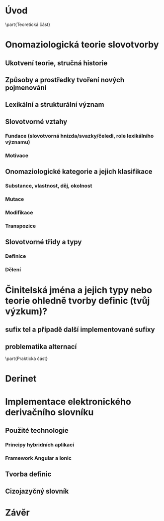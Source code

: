 
# Úvod

\part{Teoretická část}

# Onomaziologická teorie slovotvorby

## Ukotvení teorie, stručná historie

## Způsoby a prostředky tvoření nových pojmenování

## Lexikální a strukturální význam

##  Slovotvorné vztahy

### Fundace (slovotvorná hnízda/svazky/čeledi, role lexikálního významu)

### Motivace

## Onomaziologické kategorie a jejich klasifikace

### Substance, vlastnost, děj, okolnost

### Mutace

### Modifikace

### Transpozice

## Slovotvorné třídy a typy

### Definice

### Dělení

# Činitelská jména a jejich typy nebo teorie ohledně tvorby definic (tvůj výzkum)?

## sufix tel a případě další implementované sufixy

## problematika alternací 

\part{Praktická část}

# Derinet

# Implementace elektronického derivačního slovníku

## Použité technologie

### Principy hybridních aplikací

### Framework Angular a Ionic

##  Tvorba definic

## Cizojazyčný slovník 

# Závěr